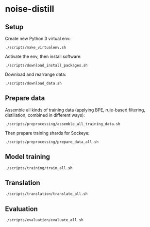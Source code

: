 # noise-distill

## Setup

Create new Python 3 virtual env:

    ./scripts/make_virtualenv.sh

Activate the env, then install software:

    ./scripts/download_install_packages.sh

Download and rearrange data:

    ./scripts/download_data.sh

## Prepare data

Assemble all kinds of training data (applying BPE,
rule-based filtering, distillation, combined in different ways):

    ./scripts/preprocessing/assemble_all_training_data.sh

Then prepare training shards for Sockeye:

    ./scripts/preprocessing/prepare_data_all.sh

## Model training

    ./scripts/training/train_all.sh

## Translation

    ./scripts/translation/translate_all.sh

## Evaluation

    ./scripts/evaluation/evaluate_all.sh
